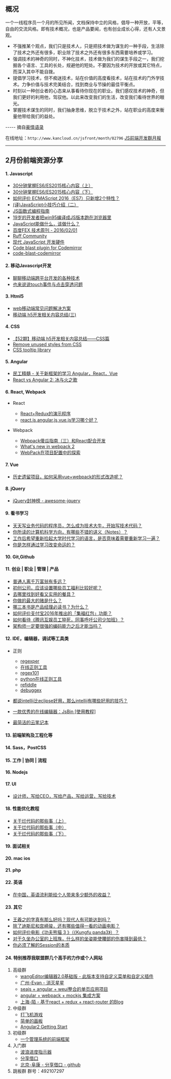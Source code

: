 ## 概况

一个一线程序员一个月的所见所闻，文档保持中立的风格，倡导一种开放，平等，自由的交流风格。即有技术概况，也是产品要闻，也有创业成长心得，还有人文景观。

- 不强推某个观点，我们只是技术人，只是把技术做为谋生的一种手段，生活除了技术之外还有很多，职业除了技术之外还有很多东西需要培养或学习。  
- 强调技术的神奇的同时，不神化技术，技术做为我们的谋生手段之一，我们挖掘各个语言、工具的长处，规避他的短处。不要因为技术的开放或其它特点，而深入其中不能自拨。 
- 提倡学习技术，但不痴迷技术，站在价值的高度看技术，站在技术的门外学技术。力争价值与技术完美结合，找到商业与节操的最佳平衡点。
- 时刻以一种创业者的心态来从事看待你现在的职业。我们感叹技术的神奇，但我们更好的利用他，驾驭他。以此来改变我们的生活，改变我们看待世界的眼光。
- 掌握技术谋生的同时，我们抽身思维，脱立于技术之外，站在职业的高度来衡量他带给我们的益处。
  
----- 摘自[豪情语录](http://www.cnblogs.com/jikey/p/4042309.html)

在线地址：`http://www.kancloud.cn/jsfront/month/82796` [JS前端开发群月报](http://www.kancloud.cn/jsfront/month/82796)

---

## 2月份前端资源分享
#### 1. Javascript
- [30分钟掌握ES6/ES2015核心内容（上）](http://segmentfault.com/a/1190000004365693)
- [30分钟掌握ES6/ES2015核心内容（下）](http://segmentfault.com/a/1190000004368132)
- [如何评价 ECMAScript 2016（ES7）只新增2个特性？](http://www.zhihu.com/question/39993685)
- [(译)JavaScript小技巧介绍（二）](http://mp.weixin.qq.com/s?__biz=MjM5NTM1NDcyOQ==&mid=403696050&idx=1&sn=d10c93a7b5a3abcbbe00970d021c1f3a&scene=0#wechat_redirect)
- [JS函数式编程指南](https://www.gitbook.com/book/llh911001/mostly-adequate-guide-chinese/details)
- [19岁的开发者把win95编译成JS版本跑在浏览器里](https://win95.ajf.me/win95.html)
- [JavaScript能做什么，该做什么？](https://www.zhihu.com/question/20796866)
- [百度FEX 技术周刊 - 2016/02/01](http://fex.baidu.com/blog/2016/02/fex-weekly-01/)
- [Ruff Community](http://community.ruff.io/)
- [现代 JavaScript 开发硬件](https://ruff.io/zh-cn/)
- [Code blast plugin for Codemirror](http://kushagragour.in/code-blast-codemirror/demo/index.html)
- [code-blast-codemirror](https://github.com/chinchang/code-blast-codemirror)

#### 2. 移动Javascript开发
- [聊聊移动端跨平台开发的各种技术](http://blogread.cn/it/article/7510?f=wb)
- [也来说说touch事件与点击穿透问题](https://segmentfault.com/a/1190000003848737)

#### 3. Html5
- [web移动端常见问题解决方案](http://www.html5cn.org/article-9314-1.html)
- [移动端 h5开发相关内容总结(三)](http://div.io/topic/1572)

#### 4. CSS
- [【52期】移动端 h5开发相关内容总结——CSS篇](https://mp.weixin.qq.com/s?__biz=MzA5Njc3Njk5NA==&mid=402466254&idx=1&sn=66165daf12cdaf0d4fd630c037b25b23&scene=1&srcid=0130hXDYGCEZFxVJcZDtTWMj&pass_ticket=iSQQGw8PL%2BRtVR5F8v1pzPRocpY5arQleHpsxpvCYEBGZ0S8zogqlUXod2%2FSdslu#rd&location=35)
- [Remove unused styles from CSS](https://github.com/giakki/uncss)
- [CSS tooltip library](https://github.com/chinchang/hint.css)

#### 5. Angular
- [民工精髓 - 关于新框架的学习 Angular，React，Vue](https://github.com/xufei/blog/issues/33)
- [React vs Angular 2: 冰与火之歌](http://zhuanlan.zhihu.com/FrontendMagazine/20549104)

#### 6. React, Webpack
- React
    - [React+Redux的演示程序](https://github.com/JimLiu/redux-demo)
    - [react.js,angular.js,vue.js学习哪个好？](http://www.zhihu.com/question/39943474)

- Webpack
    - [Webpack傻瓜指南（三）和React配合开发](http://zhuanlan.zhihu.com/FrontendMagazine/20522487)
    - [What's new in webpack 2](https://gist.github.com/sokra/27b24881210b56bbaff7)
    - [WebPack在项目配置中的探索](http://www.meckodo.com/?p=525)

#### 7. Vue
- [历史遗留项目，如何采用vue+webpack的形式改造呢？](https://www.zhihu.com/question/40018739)

#### 8. jQuery
- [jQuery封神榜 - awesome-jquery](https://github.com/Iamlars/awesome-jquery/blob/master/README.md)

#### 9. 看书学习
- [天天写业务代码的程序员，怎么成为技术大牛，开始写技术代码？](https://www.zhihu.com/question/39430220/answer/81648584)
- [你所读的计算机科学方向，有哪些不错的讲义（Notes）？](http://www.zhihu.com/question/38300204)
- [工作后希望重新捡起大学时代学习的语言，是否意味着需要重新学习一遍？](https://www.zhihu.com/question/39628852)
- [你是怎样通过学习改变命运的？](https://www.zhihu.com/question/39319905)

#### 10. Git,Github

#### 11. 创业 | 职业 | 管理 | 产品
- [普通人离千万富翁有多远？](https://www.zhihu.com/question/24319743/answer/79905003)
- [初创公司，应该设置哪些员工福利比较好呢？](https://www.zhihu.com/question/33713050/answer/57309480)
- [去哪里找到好看又实用的餐具？](https://www.zhihu.com/question/22468846/answer/69062643)
- [你做的最大的赌是什么？](https://www.zhihu.com/question/36861786/answer/80592030)
- [哪三本书是产品经理必读书？为什么？](https://www.zhihu.com/question/20752514)
- [如何评价支付宝2016年推出的「集福红包」功能？](https://www.zhihu.com/question/39919276)
- [如何看待《腾讯互娱员工猝死，同事呼吁公司少加班》？](https://www.zhihu.com/question/38567964/answer/77036084)
- [架构师一定要很强的编码能力之后才能当吗？](https://www.zhihu.com/question/26240302)

#### 12. IDE，编辑器，调试等工具类
- 正则

    - [regexper](http://regexper.com/#%5Ba-z%5D*(%5Cd%7B4%7D(%5CD%2B)))
    - [在线正则工具](https://jex.im/regulex/#!embed=false&flags=&re=%5E(a%7Cb)*%3F%24)
    - [regex101](https://regex101.com/)
    - [python在线正则工具](http://www.pyregex.com/)
    - [refiddle](http://refiddle.com/)
    - [debuggex](https://www.debuggex.com/)
    
- [都说intellij比eclipse好用，那么intellij有哪些好用的技巧？](https://www.zhihu.com/question/29076145)
- [一款优秀的在线编辑器：JsBin [使用教程]](http://www.cnblogs.com/rammstein/p/4039690.html)
- [最简洁的云笔记本](http://notepad.live/)


#### 13. 前端架构及工程化等

#### 14. Sass，PostCSS

#### 15. 工作 | 协同 | 流程

#### 16. Nodejs

#### 17. UI
- [设计师，写给CEO，写给产品，写给运营，写给技术](http://weibo.com/p/1001603872489733512125)

#### 18. 性能优化教程
- [关于烂代码的那些事（上）](http://blog.2baxb.me/archives/1343)
- [关于烂代码的那些事（中）](http://blog.2baxb.me/archives/1378)
- [关于烂代码的那些事（下）](http://blog.2baxb.me/archives/1499)


#### 19. 面试相关

#### 20. mac ios

#### 21. php

#### 22. 英语
- [在中国，英语流利能给个人带来多少额外的收益？](https://www.zhihu.com/question/37174334/answer/75859209)

#### 23. 其它
- [王羲之的字真有那么好吗？现代人有可能达到吗？](https://www.zhihu.com/question/25432079/answer/81031759)
- [除了迪斯尼和宫崎骏，还有哪些值得一看的动画电影？](https://www.zhihu.com/question/37236484/answer/71085303)
- [如何评价电影《功夫熊猫 3 》（《Kungfu panda3》）？](http://www.zhihu.com/question/39521207)
- [对于久坐办公室的上班族，什么样的坐姿能使腰部的伤害降到最低？](https://www.zhihu.com/question/27241627)
- [你必须了解的Session的本质](http://f2er.info/article/11)

#### 24. 特别推荐我联盟群几个高手的力作或个人网站

1. 高级群
    - [wangEditor编辑器2.0基础版 - 此版本支持自定义菜单和自定义插件](http://wangeditor.github.io/)
    - [广州-Evan - 消灭星星](https://evensyndie.github.io/games/popstars/index.html)
    - [seajs + angular + weui整合的单页应用项目](https://git.oschina.net/hlmcdh/weui)
    - [angular + webpack + mockjs 集成方案](https://github.com/zkeyword/ng-demo-webpack)
    - [上海-陌 - 基于react + redux + react-router 的Blog](https://github.com/mhbseal/blog)
2. 中级群
    - [打飞机游戏](http://xxl.moe/ife-1024/task/task2/)
    - [简单的画板](http://drawboard.sinaapp.com/)
    - [Angular2 Getting Start](https://github.com/yuffiy/pandola/blob/master/.idear/angular2.md)
3. 初级群
    - [一个管理系统的前端框架](http://pagurian.com/)
4. 入门群
    - [波浪进度指示器](https://github.com/newraina/waveLoading.js)
    - [分享借口](http://luuman.github.io/Share/Droplet-Viscosity-Sharing/index.html)
    - [北京-阜康 - 分享借口 - github](https://github.com/luuman/Share)
5. 跳板群 群号：492107297
        